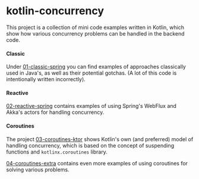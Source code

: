 # kotlin-concurrency
This project is a collection of mini code examples written in Kotlin,
which show how various concurrency problems can be handled in the backend code.

#### Classic
Under [01-classic-spring](/01-classic-spring)
you can find examples of approaches classically used in Java's, as well as their potential gotchas.
(A lot of this code is intentionally written incorrectly).

#### Reactive
[02-reactive-spring](/02-reactive-spring)
contains examples of using Spring's WebFlux and Akka's actors for handling concurrency.

#### Coroutines
The project [03-coroutines-ktor](/03-coroutines-ktor)
shows Kotlin's own (and preferred) model of handling concurrency, 
which is based on the concept of suspending functions and `kotlinx.coroutines` library.

[04-coroutines-extra](/04-coroutines-extras) 
contains even more examples of using coroutines for solving various problems.